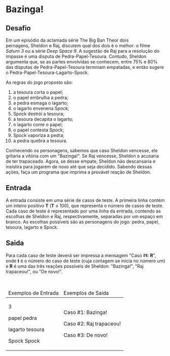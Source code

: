 <h1>Bazinga!</h1>

<div><div>
<div>
<h2>Desafio</h2>

<p>Em um episódio da aclamada série The Big Ban Theor&nbsp;dois pernagens,&nbsp;Sheldon e Raj, discutem qual dos dois é o melhor: o filme <em>Saturn 3</em> ou a série <em>Deep Space 9</em>. A sugestão de Raj para a resolução do impasse é uma disputa de Pedra-Papel-Tesoura. Contudo, Sheldon argumenta que, se as partes envolvidas se conhecem, entre 75% e 80% das disputas de Pedra-Papel-Tesoura terminam empatadas, e então sugere o Pedra-Papel-Tesoura-Lagarto-Spock.</p>

<p>As regras do jogo proposto são:</p>

<ol>
	<li>a tesoura corta o papel;</li>
	<li>o papel embrulha a pedra;</li>
	<li>a pedra esmaga o lagarto;</li>
	<li>o lagarto envenena Spock;</li>
	<li>Spock destrói a tesoura;</li>
	<li>a tesoura decapita o lagarto;</li>
	<li>o lagarto come o papel;</li>
	<li>o papel contesta Spock;</li>
	<li>Spock vaporiza a pedra;</li>
	<li>a pedra quebra a tesoura.</li>
</ol>

<p>Conhecendo os personagens, sabemos que caso Sheldon vencesse, ele gritaria a&nbsp;vitória com um&nbsp;"Bazinga!". Se&nbsp;Raj vencesse, Sheldon o acusaria de ter trapaceado. Agora, se desse empate, Sheldon não descansaria e insistira para jogarem de novo até que seja decidido. Sabendo dessas ações, faça um programa que imprima a provável reação de Sheldon.</p>
</div>

<h2>Entrada</h2>

<div>
<p>A entrada consiste em uma série de casos de teste. A primeira linha contém um inteiro positivo <strong>T</strong> (<strong>T</strong> ≤ 100), que representa o número de casos de teste. Cada caso de teste é representado por uma linha da entrada, contendo as escolhas de Sheldon e Raj, respectivamente, separadas por um espaço em branco. As escolhas possíveis são as personagens do jogo: pedra, papel, tesoura, lagarto e Spock.</p>
</div>

<h2>Saida</h2>

<div>
<p>Para cada caso de teste deverá ser impressa a mensagem "Caso #<strong>t</strong>: <strong>R</strong>", onde <strong>t</strong> é o número do caso de teste (cuja contagem se inicia no número um) e <strong>R</strong> é uma das três reações possíveis de Sheldon: "Bazinga!", "Raj trapaceou!", ou "De novo!".</p>
</div>

<div>&nbsp;</div>

<table>
	<thead>
		<tr>
			<td>Exemplos de Entrada</td>
			<td>Exemplos de Saída</td>
		</tr>
	</thead>
	<tbody>
<tr>
<td>
<p>3</p>

<p>papel pedra</p>

<p>lagarto tesoura</p>

<p>Spock Spock</p>
</td>
<td>
<p>Caso #1: Bazinga!</p>

<p>Caso #2: Raj trapaceou!</p>

<p>Caso #3: De novo!</p>
</td>
</tr>
</tbody>
</table>
</div> <br><br></div>